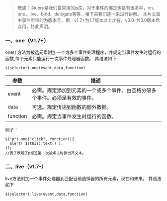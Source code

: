> 概述：jQuery是我们最常用的js库，对于事件的绑定也是有很多种，on、one、live、bind、delegate等等，接下来我们逐一来进行讲解。
> 本片文章中事件所带的为版本号，例：v1.7+为1.7版本以上才有，v3.0-为3.0版本后弃用，特此声明。
### 一、one（V1.7+）
one() 方法为被选元素附加一个或多个事件处理程序，并规定当事件发生时运行的函数,每个元素只能运行一次事件处理器函数。
其语法如下
```
$(selector).one(event,data,function)
```

| 参数    |  描述   |
| --- | --- |
|  event   | 必需。规定添加到元素的一个或多个事件。由空格分隔多个事件。必须是有效的事件。    |
|   data  |  可选。规定传递到函数的额外数据。   |
|function|必需。规定当事件发生时运行的函数。|
例子：
```
$("p").one("click", function(){
  alert( $(this).text() );
});
//例子表明了p标签第一次被点击时弹出其文本。
```
### 二、live（v1.7-）
live方法附加一个事件处理器到匹配目前选择器的所有元素，现在和未来。
其语法如下
```
$(selector).live(event,data,function)
```